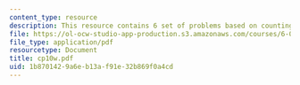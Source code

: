 ```yaml
---
content_type: resource
description: This resource contains 6 set of problems based on counting IV.
file: https://ol-ocw-studio-app-production.s3.amazonaws.com/courses/6-042j-mathematics-for-computer-science-fall-2005/1b8701429a6eb13af91e32b869f0a4cd_cp10w.pdf
file_type: application/pdf
resourcetype: Document
title: cp10w.pdf
uid: 1b870142-9a6e-b13a-f91e-32b869f0a4cd
---
```

